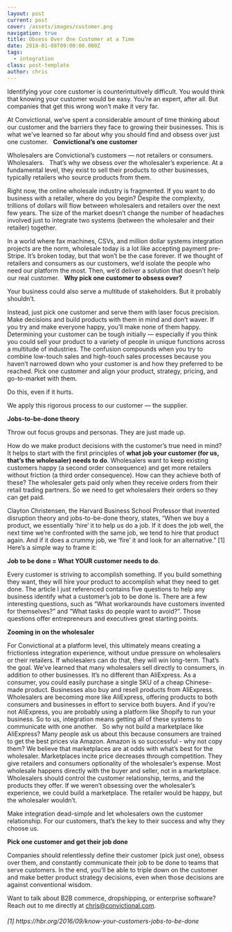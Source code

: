 ```yaml
---
layout: post
current: post
cover: /assets/images/customer.png
navigation: true
title: Obsess Over One Customer at a Time
date: 2018-01-08T09:00:00.000Z
tags:
  - integration
class: post-template
author: chris
---
```


Identifying your core customer is counterintuitively difficult. You would think that knowing your customer would be easy. You’re an expert, after all. But companies that get this wrong won’t make it very far.

At Convictional, we’ve spent a considerable amount of time thinking about our customer and the barriers they face to growing their businesses. This is what we've learned so far about why you should find and obsess over just one customer.
 
**Convictional’s one customer**

Wholesalers are Convictional’s customers — not retailers or consumers. Wholesalers.  
That’s why we obsess over the wholesaler’s experience. At a fundamental level, they exist to sell their products to other businesses, typically retailers who source products from them.

Right now, the online wholesale industry is fragmented. If you want to do business with a retailer, where do you begin? Despite the complexity, trillions of dollars will flow between wholesalers and retailers over the next few years. The size of the market doesn’t change the number of headaches involved just to integrate two systems (between the wholesaler and their retailer) together.

In a world where fax machines, CSVs, and million dollar systems integration projects are the norm, wholesale today is a lot like accepting payment pre-Stripe. It’s broken today, but that won’t be the case forever. If we thought of retailers and consumers as our customers, we’d isolate the people who need our platform the most. Then, we’d deliver a solution that doesn’t help our real customer.
 
**Why pick one customer to obsess over?**

Your business could also serve a multitude of stakeholders. But it probably shouldn’t.

Instead, just pick one customer and serve them with laser focus precision. Make decisions and build products with them in mind and don’t waver. If you try and make everyone happy, you’ll make none of them happy. Determining your customer can be tough initially — especially if you think you could sell your product to a variety of people in unique functions across a multitude of industries. The confusion compounds when you try to combine low-touch sales and high-touch sales processes because you haven’t narrowed down who your customer is and how they preferred to be reached. Pick one customer and align your product, strategy, pricing, and go-to-market with them.

Do this, even if it hurts.

We apply this rigorous process to our customer — the supplier.

**Jobs-to-be-done theory**

Throw out focus groups and personas. They are just made up.

How do we make product decisions with the customer’s true need in mind? It helps to start with the first principles of **what job your customer (for us, that’s the wholesaler) needs to do**.
Wholesalers want to keep existing customers happy (a second order consequence) and get more retailers without friction (a third order consequence). How can they achieve both of these? The wholesaler gets paid only when they receive orders from their retail trading partners.
So we need to get wholesalers their orders so they can get paid.

Clayton Christensen, the Harvard Business School Professor that invented disruption theory and jobs-to-be-done theory, states, “When we buy a product, we essentially ‘hire’ it to help us do a job. If it does the job well, the next time we’re confronted with the same job, we tend to hire that product again. And if it does a crummy job, we ‘fire’ it and look for an alternative.” [1]
Here’s a simple way to frame it:

**Job to be done = What YOUR customer needs to do**.

Every customer is striving to accomplish something. If you build something they want, they will hire your product to accomplish what they need to get done.
The article I just referenced contains five questions to help any business identify what a customer’s job to be done is. There are a few interesting questions, such as “What workarounds have customers invented for themselves?” and “What tasks do people want to avoid?”.
Those questions offer entrepreneurs and executives great starting points. 

**Zooming in on the wholesaler**

For Convictional at a platform level, this ultimately means creating a frictionless integration experience, without undue pressure on wholesalers or their retailers. If wholesalers can do that, they will win long-term. That’s the goal.
We’ve learned that many wholesalers sell directly to consumers, in addition to other businesses. It’s no different than AliExpress. As a consumer, you could easily purchase a single SKU of a cheap Chinese-made product. Businesses also buy and resell products from AliExpress. Wholesalers are becoming more like AliExpress, offering products to both consumers and businesses in effort to service both buyers. And if you’re not AliExpress, you are probably using a platform like Shopify to run your business.
So to us, integration means getting all of these systems to communicate with one another.  
So why not build a marketplace like AliExpress?
Many people ask us about this because consumers are trained to get the best prices via Amazon. Amazon is so successful - why not copy them? We believe that marketplaces are at odds with what’s best for the wholesaler. Marketplaces incite price decreases through competition. They give retailers and consumers optionality of the wholesaler’s expense. Most wholesale happens directly with the buyer and seller, not in a marketplace. Wholesalers should control the customer relationship, terms, and the products they offer. If we weren’t obsessing over the wholesaler’s experience, we could build a marketplace. The retailer would be happy, but the wholesaler wouldn’t.

Make integration dead-simple and let wholesalers own the customer relationship. For our customers, that’s the key to their success and why they choose us.

**Pick one customer and get their job done**

Companies should relentlessly define their customer (pick just one), obsess over them, and constantly communicate their job to be done to teams that serve customers. In the end, you’ll be able to triple down on the customer and make better product strategy decisions, even when those decisions are against conventional wisdom.

Want to talk about B2B commerce, dropshipping, or enterprise software? Reach out to me directly at chris@convictional.com. 

<h6>[1] https://hbr.org/2016/09/know-your-customers-jobs-to-be-done</h6>
